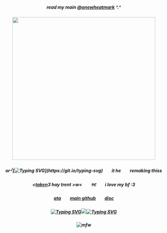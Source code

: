 ##### <p align="center"> read my main [@onewheatmark](https://github.com/onewheatmark) ^.^
##### <p align="center"> <img src="https://i.ibb.co/74GPwmP/aw-babies-1.gif" width="450" /> 
##### <p align="center"> or╯[![Typing SVG](https://readme-typing-svg.herokuapp.com?font=Fira+Code&weight=600&size=15&duration=700&pause=2000&color=C06030&background=FFFFFF00&center=true&width=50&height=30&lines=cody!)](https://git.io/typing-svg)　　it he　　remaking thiss
##### <p align="center"> <[taken](github.com/trody)3 hay trent >w<　　𑄽𑄺　　i love my bf :3
##### <p align="center">[ata](https://bouncinonmywood.atabook.org/)　　[main github](https://github.com/onewheatmark)　　[disc](https://discordid.netlify.app/?id=967996558966657025)
##### <p align="center"> [![Typing SVG](https://readme-typing-svg.herokuapp.com?font=Fira+Code&weight=600&size=15&duration=1&pause=700000&color=C06030&background=FFFFFF00&center=true&width=100&height=30&lines=%E2%97%A1%E2%97%A1%E2%97%A1%E2%97%A1%E2%97%A1%E2%97%A1%E2%97%A1%E2%97%A1%E2%97%A1%E2%97%A1)](https://git.io/typing-svg)![](https://komarev.com/ghpvc/?username=onewheatmark&color=c06030&style=plastic&label=profile+views)[![Typing SVG](https://readme-typing-svg.herokuapp.com?font=Fira+Code&weight=600&size=15&duration=1&pause=700000&color=C06030&background=FFFFFF00&center=true&width=100&height=30&lines=%E2%97%A1%E2%97%A1%E2%97%A1%E2%97%A1%E2%97%A1%E2%97%A1%E2%97%A1%E2%97%A1%E2%97%A1%E2%97%A1)](https://git.io/typing-svg)
##### <p align="center"> ![mfw](https://github.com/user-attachments/assets/496768f9-1004-4816-bc57-a56cf3179c69)
